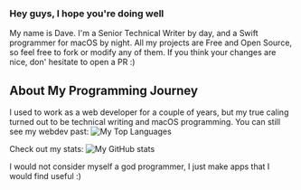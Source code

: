 ### Hey guys, I hope you're doing well

My name is Dave. I'm a Senior Technical Writer by day, and a Swift programmer for macOS by night. All my projects are Free and Open Source, so feel free to fork or modify any of them. If you think your changes are nice, don' hesitate to open a PR :)

## About My Programming Journey

I used to work as a web developer for a couple of years, but my true caling turned out to be technical writing and macOS programming. You can still see my webdev past:
![My Top Languages](https://github-readme-stats.vercel.app/api/top-langs/?username=buresdv&layout=compact&langs_count=6&theme=cobalt)

Check out my stats:
![My GitHub stats](https://github-readme-stats.vercel.app/api?username=buresdv&show_icons=true&theme=cobalt)

I would not consider myself a god programmer, I just make apps that I would find useful :)

<!--
**buresdv/buresdv** is a ✨ _special_ ✨ repository because its `README.md` (this file) appears on your GitHub profile.

Here are some ideas to get you started:

- 🔭 I’m currently working on ...
- 🌱 I’m currently learning ...
- 👯 I’m looking to collaborate on ...
- 🤔 I’m looking for help with ...
- 💬 Ask me about ...
- 📫 How to reach me: ...
- 😄 Pronouns: ...
- ⚡ Fun fact: ...
-->
